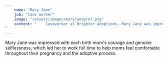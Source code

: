 ```yaml
---
    name: "Mary Jane"
    job: "Case worker"
    image: "/assets/images/maryjaneprof.png"
    content: "    Caseworker at Brighter Adoptions. Mary Jane was impressed with each birth mom's courage and genuine selflessness, which led her to work full time to help moms feel comfortable throughout their pregnancy and the adoptive process.
"
---
```

Mary Jane was impressed with each birth mom's courage and genuine selflessness, which led her to work full time to help moms feel comfortable throughout their pregnancy and the adoptive process.

